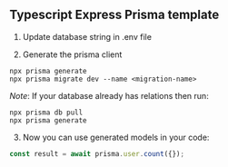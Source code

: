 ## Typescript Express Prisma template

1. Update database string in .env file

2. Generate the prisma client
```
npx prisma generate
npx prisma migrate dev --name <migration-name>
```
*Note*: If your database already has relations then run: 
```
npx prisma db pull
npx prisma generate
```

3. Now you can use generated models in your code:
```js
const result = await prisma.user.count({});
```